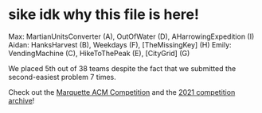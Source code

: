 # sike idk why this file is here!

Max: MartianUnitsConverter (A), OutOfWater (D), AHarrowingExpedition (I)
Aidan: HanksHarvest (B), Weekdays (F), \[TheMissingKey\] (H)
Emily: VendingMachine (C), HikeToThePeak (E), \[CityGrid\] (G)

We placed 5th out of 38 teams despite the fact that we submitted the second-easiest problem 7 times.
[](https://cdn.discordapp.com/attachments/819035943340081152/835314033346609172/unknown.png)

Check out the [Marquette ACM Competition](https://mu.acm.org/competition) and the [2021 competition
archive](https://mu.acm.org/archive/2021/q0.php)!